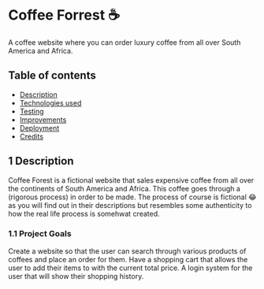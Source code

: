 # Coffee Forrest &#9749;

A coffee website where you can order luxury coffee from all over South America and Africa. 

## Table of contents

- [Description](#1-description)
- [Technologies used](#3-technologies-used)
- [Testing](#4-testing)
- [Improvements](#5-improvements)
- [Deployment](#6-deployment)
- [Credits](#7-credits)

## 1 Description 

Coffee Forest is a fictional website that sales expensive coffee from all over the continents of South America and Africa. This coffee goes through a (rigorous process) in order to be made. The process of course is fictional 😂 as you will find out in their descriptions but resembles some authenticity to how the real life process is somehwat created. 

### 1.1 Project Goals 

Create a website so that the user can search through various products of coffees and place an order for them. Have a shopping cart that allows the user to add their items to with the current total price. A login system for the user that will show their shopping history. 